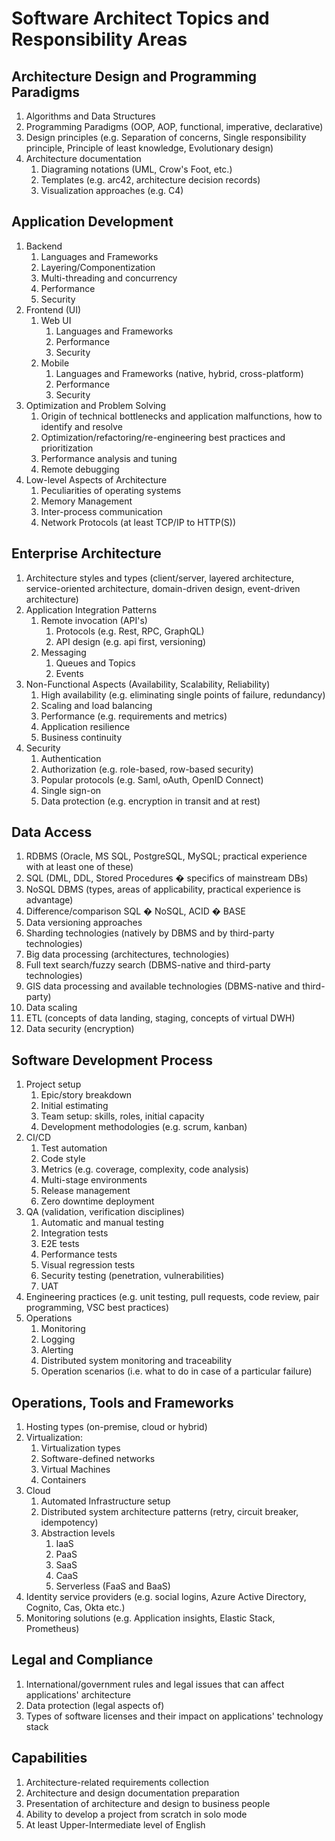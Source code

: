 # Software Architect Topics and Responsibility Areas

## **Architecture Design and Programming Paradigms**
1. Algorithms and Data Structures
1. Programming Paradigms (OOP, AOP, functional, imperative, declarative)
1. Design principles (e.g. Separation of concerns, Single responsibility principle, Principle of least knowledge, Evolutionary design)
1. Architecture documentation
    1. Diagraming notations (UML, Crow's Foot, etc.)
    1. Templates (e.g. arc42, architecture decision records)
    1. Visualization approaches (e.g. C4)
## **Application Development**
1. Backend
    1. Languages and Frameworks
    1. Layering/Componentization
    1. Multi-threading and concurrency
    1. Performance
    1. Security
1. Frontend (UI)
    1. Web UI
        1. Languages and Frameworks
     	1. Performance
     	1. Security
    1. Mobile
     	1. Languages and Frameworks (native, hybrid, cross-platform)
     	1. Performance
     	1. Security
1. Optimization and Problem Solving
    1. Origin of technical bottlenecks and application malfunctions, how to identify and resolve
    1. Optimization/refactoring/re-engineering best practices and prioritization
    1. Performance analysis and tuning
    1. Remote debugging
1. Low-level Aspects of Architecture
   1. Peculiarities of operating systems
   1. Memory Management
   1. Inter-process communication
   1. Network Protocols (at least TCP/IP to HTTP(S))
## **Enterprise Architecture**
1. Architecture styles and types (client/server, layered architecture, service-oriented architecture, domain-driven design, event-driven architecture)
1. Application Integration Patterns
    1. Remote invocation (API&#39;s)
        1. Protocols (e.g. Rest, RPC, GraphQL)
        1. API design (e.g. api first, versioning)
    1. Messaging
        1. Queues and Topics
        1. Events
1. Non-Functional Aspects (Availability, Scalability, Reliability)
    1. High availability (e.g. eliminating single points of failure, redundancy)
    1. Scaling and load balancing
    1. Performance (e.g. requirements and metrics)
    1. Application resilience
    1. Business continuity
1. Security
    1. Authentication 
    2. Authorization (e.g. role-based, row-based security)
    1. Popular protocols (e.g. Saml, oAuth,  OpenID Connect)
    1. Single sign-on
    1. Data protection (e.g. encryption in transit and at rest)

## **Data Access**
1. RDBMS (Oracle, MS SQL, PostgreSQL, MySQL; practical experience with at least one of these)
1. SQL (DML, DDL, Stored Procedures � specifics of mainstream DBs)
1. NoSQL DBMS (types, areas of applicability, practical experience is advantage)
1. Difference/comparison SQL � NoSQL, ACID � BASE
1. Data versioning approaches
1. Sharding technologies (natively by DBMS and by third-party technologies)
1. Big data processing (architectures, technologies)
1. Full text search/fuzzy search (DBMS-native and third-party technologies)
1. GIS data processing and available technologies (DBMS-native and third-party)
1. Data scaling
1. ETL (concepts of data landing, staging, concepts of virtual DWH)
1. Data security (encryption)

## **Software Development Process**
1. Project setup
    1. Epic/story breakdown
    1. Initial estimating
    1. Team setup: skills, roles, initial capacity
    1. Development methodologies (e.g. scrum, kanban)
1. CI/CD
    1. Test automation
    1. Code style
    1. Metrics (e.g. coverage, complexity, code analysis)
    1. Multi-stage environments
    1. Release management
    1. Zero downtime deployment
1. QA (validation, verification disciplines)
    1. Automatic  and manual testing
    1. Integration tests
    1. E2E tests
    1. Performance tests
    1. Visual regression tests
    1. Security testing (penetration, vulnerabilities)
    1. UAT
1. Engineering practices (e.g. unit testing, pull requests, code review, pair programming, VSC best practices)
1. Operations
    1. Monitoring
    1. Logging
    1. Alerting
    1. Distributed system monitoring and traceability
    1. Operation scenarios (i.e. what to do in case of a particular failure)

## **Operations, Tools and Frameworks**
1. Hosting types (on-premise, cloud or hybrid)
1. Virtualization:
    1. Virtualization types
    1. Software-defined networks
    1. Virtual Machines
    1. Containers
1. Cloud
    1. Automated Infrastructure setup
    1. Distributed system architecture patterns (retry, circuit breaker, idempotency)
    1. Abstraction levels
        1. IaaS
        1. PaaS
        1. SaaS
        1. CaaS
        1. Serverless (FaaS and BaaS)
1. Identity service providers (e.g. social logins, Azure Active Directory, Cognito, Cas, Okta etc.)
1. Monitoring solutions (e.g. Application insights, Elastic Stack, Prometheus)

## **Legal and Compliance**
1. International/government rules and legal issues that can affect applications&#39; architecture
2. Data protection (legal aspects of)
3. Types of software licenses and their impact on applications&#39; technology stack

## **Capabilities**
1. Architecture-related requirements collection
1. Architecture and design documentation preparation
1. Presentation of architecture and design to business people
1. Ability to develop a project from scratch in solo mode
1. At least Upper-Intermediate level of English
